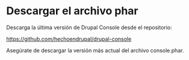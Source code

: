 # Descargar el archivo phar

Descarga la última versión de Drupal Console desde el repositorio: 

https://github.com/hechoendrupal/drupal-console

Asegúrate de descargar la versión más actual del archivo console.phar.
